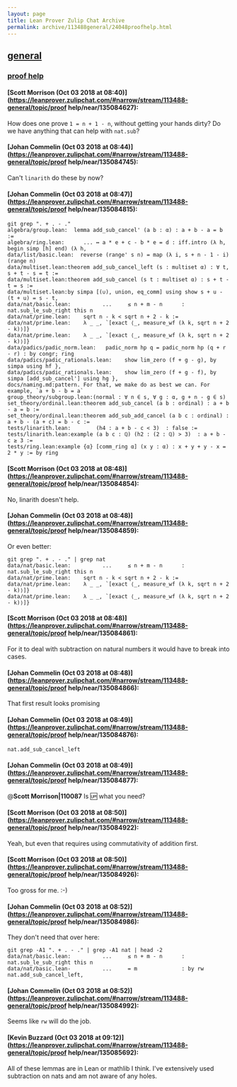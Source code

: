 ```yaml
---
layout: page
title: Lean Prover Zulip Chat Archive 
permalink: archive/113488general/24048proofhelp.html
---
```


## [general](index.html)
### [proof help](24048proofhelp.html)

#### [Scott Morrison (Oct 03 2018 at 08:40)](https://leanprover.zulipchat.com/#narrow/stream/113488-general/topic/proof help/near/135084627):
How does one prove `1 = n + 1 - n`, without getting your hands dirty? Do we have anything that can help with `nat.sub`?

#### [Johan Commelin (Oct 03 2018 at 08:44)](https://leanprover.zulipchat.com/#narrow/stream/113488-general/topic/proof help/near/135084745):
Can't `linarith` do these by now?

#### [Johan Commelin (Oct 03 2018 at 08:47)](https://leanprover.zulipchat.com/#narrow/stream/113488-general/topic/proof help/near/135084815):
```
git grep ". + . - ."
algebra/group.lean:  lemma add_sub_cancel' (a b : α) : a + b - a = b :=
algebra/ring.lean:      ... ↔ a * e + c - b * e = d : iff.intro (λ h, begin simp [h] end) (λ h,
data/list/basic.lean:  reverse (range' s n) = map (λ i, s + n - 1 - i) (range n)
data/multiset.lean:theorem add_sub_cancel_left (s : multiset α) : ∀ t, s + t - s = t :=
data/multiset.lean:theorem add_sub_cancel (s t : multiset α) : s + t - t = s :=
data/multiset.lean:by simpa [(∪), union, eq_comm] using show s + u - (t + u) = s - t,
data/nat/basic.lean:          ...     ≤ n + m - n      : nat.sub_le_sub_right this n
data/nat/prime.lean:    sqrt n - k < sqrt n + 2 - k :=
data/nat/prime.lean:    λ _ _, `[exact ⟨_, measure_wf (λ k, sqrt n + 2 - k)⟩]}
data/nat/prime.lean:    λ _ _, `[exact ⟨_, measure_wf (λ k, sqrt n + 2 - k)⟩]}
data/padics/padic_norm.lean:   padic_norm hp q = padic_norm hp (q + r - r) : by congr; ring
data/padics/padic_rationals.lean:    show lim_zero (f + g - g), by simpa using hf },
data/padics/padic_rationals.lean:    show lim_zero (f + g - f), by  simpa [add_sub_cancel'] using hg },
docs/naming.md:pattern. For that, we make do as best we can. For example, `a + b - b = a`
group_theory/subgroup.lean:(normal : ∀ n ∈ s, ∀ g : α, g + n - g ∈ s)
set_theory/ordinal.lean:theorem add_sub_cancel (a b : ordinal) : a + b - a = b :=
set_theory/ordinal.lean:theorem add_sub_add_cancel (a b c : ordinal) : a + b - (a + c) = b - c :=
tests/linarith.lean:        (h4 : a + b - c < 3)  : false :=
tests/linarith.lean:example (a b c : ℚ) (h2 : (2 : ℚ) > 3)  : a + b - c ≥ 3 :=
tests/ring.lean:example {α} [comm_ring α] (x y : α) : x + y + y - x = 2 * y := by ring
```

#### [Scott Morrison (Oct 03 2018 at 08:48)](https://leanprover.zulipchat.com/#narrow/stream/113488-general/topic/proof help/near/135084854):
No, linarith doesn't help.

#### [Johan Commelin (Oct 03 2018 at 08:48)](https://leanprover.zulipchat.com/#narrow/stream/113488-general/topic/proof help/near/135084859):
Or even better:
```
git grep ". + . - ." | grep nat
data/nat/basic.lean:          ...     ≤ n + m - n      : nat.sub_le_sub_right this n
data/nat/prime.lean:    sqrt n - k < sqrt n + 2 - k :=
data/nat/prime.lean:    λ _ _, `[exact ⟨_, measure_wf (λ k, sqrt n + 2 - k)⟩]}
data/nat/prime.lean:    λ _ _, `[exact ⟨_, measure_wf (λ k, sqrt n + 2 - k)⟩]}
```

#### [Scott Morrison (Oct 03 2018 at 08:48)](https://leanprover.zulipchat.com/#narrow/stream/113488-general/topic/proof help/near/135084861):
For it to deal with subtraction on natural numbers it would have to break into cases.

#### [Johan Commelin (Oct 03 2018 at 08:48)](https://leanprover.zulipchat.com/#narrow/stream/113488-general/topic/proof help/near/135084866):
That first result looks promising

#### [Johan Commelin (Oct 03 2018 at 08:49)](https://leanprover.zulipchat.com/#narrow/stream/113488-general/topic/proof help/near/135084876):
`nat.add_sub_cancel_left`

#### [Johan Commelin (Oct 03 2018 at 08:49)](https://leanprover.zulipchat.com/#narrow/stream/113488-general/topic/proof help/near/135084877):
@**Scott Morrison|110087** Is :up: what you need?

#### [Scott Morrison (Oct 03 2018 at 08:50)](https://leanprover.zulipchat.com/#narrow/stream/113488-general/topic/proof help/near/135084922):
Yeah, but even that requires using commutativity of addition first.

#### [Scott Morrison (Oct 03 2018 at 08:50)](https://leanprover.zulipchat.com/#narrow/stream/113488-general/topic/proof help/near/135084926):
Too gross for me. :-)

#### [Johan Commelin (Oct 03 2018 at 08:52)](https://leanprover.zulipchat.com/#narrow/stream/113488-general/topic/proof help/near/135084986):
They don't need that over here:
```
git grep -A1 ". + . - ." | grep -A1 nat | head -2
data/nat/basic.lean:          ...     ≤ n + m - n      : nat.sub_le_sub_right this n
data/nat/basic.lean-          ...     = m              : by rw nat.add_sub_cancel_left,
```

#### [Johan Commelin (Oct 03 2018 at 08:52)](https://leanprover.zulipchat.com/#narrow/stream/113488-general/topic/proof help/near/135084992):
Seems like `rw` will do the job.

#### [Kevin Buzzard (Oct 03 2018 at 09:12)](https://leanprover.zulipchat.com/#narrow/stream/113488-general/topic/proof help/near/135085692):
All of these lemmas are in Lean or mathlib I think. I've extensively used subtraction on nats and am not aware of any holes.


